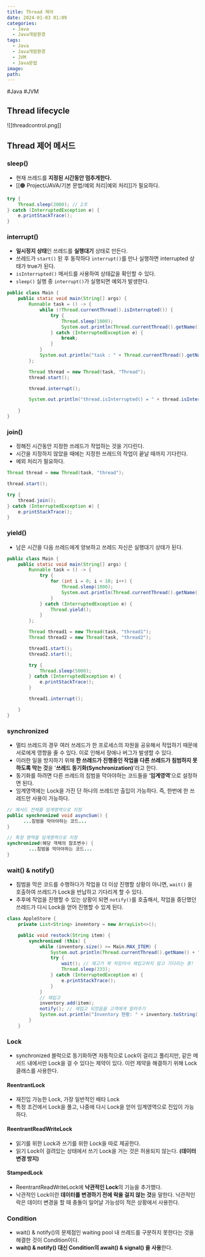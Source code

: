 ```yaml
---
title: Thread 제어
date: 2024-01-03 01:09
categories:
  - Java
  - Java개발환경
tags:
  - Java
  - Java개발환경
  - JVM
  - Java문법
image: 
path:
---
```

#Java #JVM 

## Thread lifecycle
![[threadcontrol.png]]

## Thread 제어 메서드
### sleep()
+ 현재 쓰레드를 **지정된 시간동안 멈추게한다.**
+ [[🟠 Project/JAVA/기본 문법/예외 처리|예외 처리]]가 필요하다.

```java
try {
    Thread.sleep(2000); // 2초
} catch (InterruptedException e) {
    e.printStackTrace();
}
```

### interrupt()
+ **일시정지 상태**인 쓰레드를 **실행대기** 상태로 만든다.
+ 쓰레드가 `start()` 된 후 동작하다 `interrupt()`를 만나 실행하면 interrupted 상태가 true가 된다.
+ `isInterrupted()` 메서드를 사용하여 상태값을 확인할 수 있다.
+ `sleep()` 실행 중 `interrupt()`가 실행되면 예외가 발생한다.

```java
public class Main {
    public static void main(String[] args) {
        Runnable task = () -> {
            while (!Thread.currentThread().isInterrupted()) {
                try {
                    Thread.sleep(1000);
                    System.out.println(Thread.currentThread().getName());
                } catch (InterruptedException e) {
                    break;
                }
            }
            System.out.println("task : " + Thread.currentThread().getName());
        };

        Thread thread = new Thread(task, "Thread");
        thread.start();

        thread.interrupt();

        System.out.println("thread.isInterrupted() = " + thread.isInterrupted());
        
    }
}
```

### join()
+ 정해진 시간동안 지정한 쓰레드가 작업하는 것을 기다린다.
+ 시간을 지정하지 않았을 때에는 지정한 쓰레드의 작업이 끝날 때까지 기다린다.
+ 예외 처리가 필요하다.

```java
Thread thread = new Thread(task, "thread");

thread.start();

try {
    thread.join();
} catch (InterruptedException e) {
    e.printStackTrace();
}
```

### yield()
+ 남은 시간을 다음 쓰레드에게 양보하고 쓰레드 자신은 실행대기 상태가 된다.

```java
public class Main {
    public static void main(String[] args) {
        Runnable task = () -> {
            try {
                for (int i = 0; i < 10; i++) {
                    Thread.sleep(1000);
                    System.out.println(Thread.currentThread().getName());
                }
            } catch (InterruptedException e) {
                Thread.yield();
            }
        };

        Thread thread1 = new Thread(task, "thread1");
        Thread thread2 = new Thread(task, "thread2");

        thread1.start();
        thread2.start();

        try {
            Thread.sleep(5000);
        } catch (InterruptedException e) {
            e.printStackTrace();
        }

        thread1.interrupt();

    }
}
```

### synchronized
+ 멀티 쓰레드의 경우 여러 쓰레드가 한 프로세스의 자원을 공유해서 작업하기 때문에 서로에게 영향을 줄 수 있다. 이로 인해서 장애나 버그가 발생할 수 있다.
+ 이러한 일을 방지하기 위해 **한 쓰레드가 진행중인 작업을 다른 쓰레드가 침범하지 못하도록 막는 것**을 '**쓰레드 동기화(Synchronization)**'라고 한다.
+ 동기화를 하려면 다른 쓰레드의 침범을 막아야하는 코드들을 ‘**임계영역**’으로 설정하면 된다.
+ 임계영역에는 Lock을 가진 단 하나의 쓰레드만 출입이 가능하다. 즉, 한번에 한 쓰레드만 사용이 가능하다.

```java
// 메서드 전체를 임계영역으로 지정
public synchronized void asyncSum() {
	  ...침범을 막아야하는 코드...
}

// 특정 영역을 임계영역으로 지정
synchronized(해당 객체의 참조변수) {
		...침범을 막아야하는 코드...
}
```
### wait() & notify()
+ 침범을 막은 코드를 수행하다가 작업을 더 이상 진행할 상황이 아니면, `wait()` 을 호출하여 쓰레드가 Lock을 반납하고 기다리게 할 수 있다.
+ 추후에 작업을 진행할 수 있는 상황이 되면 `notify()`를 호출해서, 작업을 중단했던 쓰레드가 다시 Lock을 얻어 진행할 수 있게 된다.

```java
class AppleStore {
    private List<String> inventory = new ArrayList<>();

    public void restock(String item) {
        synchronized (this) {
            while (inventory.size() >= Main.MAX_ITEM) {
                System.out.println(Thread.currentThread().getName() + " Waiting!");
                try {
                    wait(); // 재고가 꽉 차있어서 재입고하지 않고 기다리는 중!
                    Thread.sleep(333);
                } catch (InterruptedException e) {
                    e.printStackTrace();
                }
            }
            // 재입고
            inventory.add(item);
            notify(); // 재입고 되었음을 고객에게 알려주기
            System.out.println("Inventory 현황: " + inventory.toString());
        }
    }
```

### Lock
+ synchronized 블럭으로 동기화하면 자동적으로 Lock이 걸리고 풀리지만, 같은 메서드 내에서만 Lock을 걸 수 있다는 제약이 있다. 이런 제약을 해결하기 위해 Lock 클래스를 사용한다.

#### ReentrantLock
+ 재진입 가능한 Lock, 가장 일반적인 배타 Lock
+ 특정 조건에서 Lock을 풀고, 나중에 다시 Lock을 얻어 임계영역으로 진입이 가능하다.

#### ReentrantReadWriteLock
+ 읽기를 위한 Lock과 쓰기를 위한 Lock을 따로 제공한다.
+ 읽기 Lock이 걸려있는 상태에서 쓰기 Lock을 거는 것은 허용되지 않는다. **(데이터 변경 방지)**

#### StampedLock
+ ReentrantReadWriteLock에 **낙관적인 Lock**의 기능을 추가했다.
+ 낙관적인 Lock이란 **데이터를 변경하기 전에 락을 걸지 않는 것**을 말한다. 낙관적인 락은 데이터 변경을 할 때 충돌이 일어날 가능성이 적은 상황에서 사용한다.
### Condition
+ wait() & notify()의 문제점인 waiting pool 내 쓰레드를 구분하지 못한다는 것을 해결한 것이 Condition이다.
+ **wait() & notify() 대신 Condition의 await() & signal() 을 사용**한다.